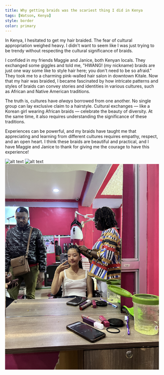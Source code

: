```yaml
---
title: Why getting braids was the scariest thing I did in Kenya
tags: [Watson, Kenya]
style: border
color: primary
---
```


In Kenya, I hesitated to get my hair braided. The fear of cultural appropriation weighed heavy. I didn't want to seem like I was just trying to be trendy without respecting the cultural significance of braids.

I confided in my friends Maggie and Janice, both Kenyan locals. They exchanged some giggles and told me, "HWANG! (my nickname) braids are just one way some like to style hair here; you don't need to be so afraid." They took me to a charming pink-walled hair salon in downtown Kitale. Now that my hair was braided, I became fascinated by how intricate patterns and styles of braids can convey stories and identities in various cultures, such as African and Native American traditions.

The truth is, cultures have _always_ borrowed from one another. No single group can lay exclusive claim to a hairstyle. Cultural exchanges — like a Korean girl wearing African braids — celebrate the beauty of diversity. At the same time, it also requires understanding the significance of these traditions.

Experiences can be powerful, and my braids have taught me that appreciating and learning from different cultures requires empathy, respect, and an open heart. I think these braids are beautiful and practical, and I have Maggie and Janice to thank for giving me the courage to have this experience!

![alt text](/assets/images/IMG_8029.JPG)
![alt text](/assets/images/IMG_8030.JPG)
![alt text](/assets/images/IMG_7717.JPG)
